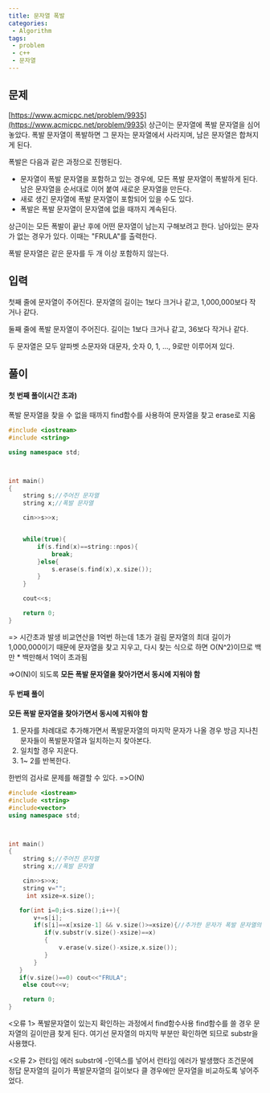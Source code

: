 ```yaml
---
title: 문자열 폭발
categories:
 - Algorithm
tags:
 - problem
 - c++
 - 문자열
---
```

## 문제

[https://www.acmicpc.net/problem/9935](https://www.acmicpc.net/problem/9935)
상근이는 문자열에 폭발 문자열을 심어 놓았다. 폭발 문자열이 폭발하면 그 문자는 문자열에서 사라지며, 남은 문자열은 합쳐지게 된다.

폭발은 다음과 같은 과정으로 진행된다.

- 문자열이 폭발 문자열을 포함하고 있는 경우에, 모든 폭발 문자열이 폭발하게 된다. 남은 문자열을 순서대로 이어 붙여 새로운 문자열을 만든다.
- 새로 생긴 문자열에 폭발 문자열이 포함되어 있을 수도 있다.
- 폭발은 폭발 문자열이 문자열에 없을 때까지 계속된다.

상근이는 모든 폭발이 끝난 후에 어떤 문자열이 남는지 구해보려고 한다. 남아있는 문자가 없는 경우가 있다. 이때는 "FRULA"를 출력한다.

폭발 문자열은 같은 문자를 두 개 이상 포함하지 않는다.

## 입력

첫째 줄에 문자열이 주어진다. 문자열의 길이는 1보다 크거나 같고, 1,000,000보다 작거나 같다.

둘째 줄에 폭발 문자열이 주어진다. 길이는 1보다 크거나 같고, 36보다 작거나 같다.

두 문자열은 모두 알파벳 소문자와 대문자, 숫자 0, 1, ..., 9로만 이루어져 있다.

## 풀이

#### 첫 번째 풀이(시간 초과)
폭발 문자열을 찾을 수 없을 때까지 find함수를 사용하여 문자열을 찾고 erase로 지움
```c++
#include <iostream>
#include <string>

using namespace std;



int main()
{
    string s;//주어진 문자열
    string x;//폭발 문자열

    cin>>s>>x;


    while(true){
        if(s.find(x)==string::npos){
            break;
        }else{
            s.erase(s.find(x),x.size());
        }
    }

    cout<<s;

    return 0;
}

```
=> 시간초과 발생
비교연산을 1억번 하는데 1초가 걸림
문자열의 최대 길이가 1,000,000이기 때문에 문자열을 찾고 지우고, 다시 찾는 식으로 하면 O(N^2)이므로 백만 * 백만해서 1억이 초과됨

=>O(N)이 되도록 **모든 폭발 문자열을 찾아가면서 동시에 지워야 함**

#### 두 번째 풀이

**모든 폭발 문자열을 찾아가면서 동시에 지워야 함**

1. 문자를 차례대로 추가해가면서 폭발문자열의 마지막 문자가 나올 경우 방금 지나친 문자들이 폭발문자열과 일치하는지 찾아본다.  
2. 일치할 경우 지운다.
3. 1~ 2를 반복한다.

한번의 검사로 문제를 해결할 수 있다. =>O(N)

```c++
#include <iostream>
#include <string>
#include<vector>
using namespace std;



int main()
{
    string s;//주어진 문자열
    string x;//폭발 문자열

    cin>>s>>x;
    string v="";
     int xsize=x.size();

   for(int i=0;i<s.size();i++){
       v+=s[i];
       if(s[i]==x[xsize-1] && v.size()>=xsize){//추가한 문자가 폭발 문자열의 마지막과 같으면 방금 지난게 폭발문자열인지 확인
          if(v.substr(v.size()-xsize)==x)
          {
              v.erase(v.size()-xsize,x.size());
          }
       }
   }
   if(v.size()==0) cout<<"FRULA";
    else cout<<v;

    return 0;
}
```

<오류 1> 폭발문자열이 있는지 확인하는 과정에서 find함수사용
find함수를 쓸 경우 문자열의 길이만큼 찾게 된다. 여기선 문자열의 마지막 부분만 확인하면 되므로 substr을 사용했다.

<오류 2> 런타임 에러
substr에 -인덱스를 넣어서 런타임 에러가 발생했다
조건문에 정답 문자열의 길이가 폭발문자열의 길이보다 클 경우에만 문자열을 비교하도록 넣어주었다.
